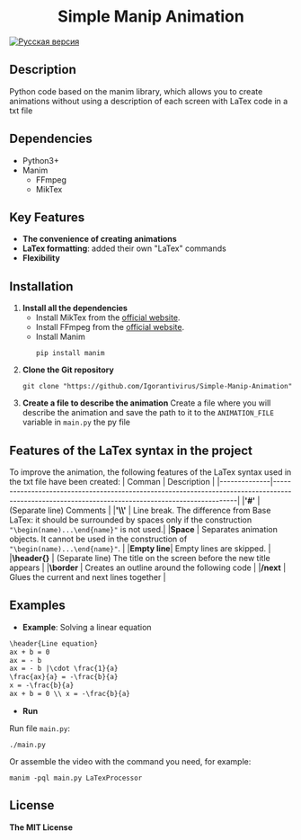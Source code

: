 <h1 align="center">Simple Manip Animation</h1>

[![Русская версия](https://img.shields.io/badge/Русская%20версия-blue)](README_RU.md)

<h2>Description</h2>

Python code based on the manim library, which allows you to create animations without using a description of each screen with LaTex code in a txt file

<h2>Dependencies</h2>

* Python3+
* Manim
  * FFmpeg
  * MikTex


<h2>Key Features</h2>

* **The convenience of creating animations**
* **LaTex formatting**: added their own "LaTex" commands
* **Flexibility**

<h2>Installation</h2>

1. **Install all the dependencies**
   * Install MikTex from the <a href="https://miktex.org/download">official website</a>.
   * Install FFmpeg from the <a href="https://ffmpeg.org/download.html">official website</a>.
   * Install Manim
     ```ssh
     pip install manim
     ```
2. **Clone the Git repository**
   ```shh
   git clone "https://github.com/Igorantivirus/Simple-Manip-Animation"
   ```
3. **Create a file to describe the animation**
   Create a file where you will describe the animation and save the path to it to the `ANIMATION_FILE` variable in `main.py` the py file

<h2>Features of the LaTex syntax in the project</h2>

To improve the animation, the following features of the LaTex syntax used in the txt file have been created:
|    Comman    |                                           Description                                                                                            |
|--------------|--------------------------------------------------------------------------------------------------------------------------------------------------|
|**'#'**       | (Separate line) Comments                                                                                                                         |
|**'\\\\'**    | Line break. The difference from Base LaTex: it should be surrounded by spaces only if the construction `"\begin(name)...\end{name}"` is not used.|
|**Space**     | Separates animation objects. It cannot be used in the construction of `"\begin(name)...\end{name}"`.                                             |
|**Empty line**| Empty lines are skipped.                                                                                                                         |
|**\header{}** | (Separate line) The title on the screen before the new title appears                                                                             |
|**\border**   | Creates an outline around the following code                                                                                                     |
|**/next**     | Glues the current and next lines together                                                                                                        |

<h2>Examples</h2>

* **Example**: Solving a linear equation

``` txt
\header{Line equation}
ax + b = 0
ax = - b
ax = - b |\cdot \frac{1}{a}
\frac{ax}{a} = -\frac{b}{a}
x = -\frac{b}{a}
ax + b = 0 \\ x = -\frac{b}{a}

```
* **Run**

Run file `main.py`:
```ssh
./main.py
```

Or assemble the video with the command you need, for example:
```ssh
manim -pql main.py LaTexProcessor
```

<h2>License</h2>

**The MIT License**
